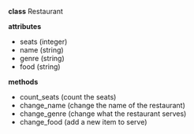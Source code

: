 **class**
Restaurant

**attributes**
* seats (integer)
* name (string)
* genre (string)
* food (string)

**methods**
* count_seats (count the seats)
* change_name (change the name of the restaurant)
* change_genre (change what the restaurant serves)
* change_food (add a new item to serve)
